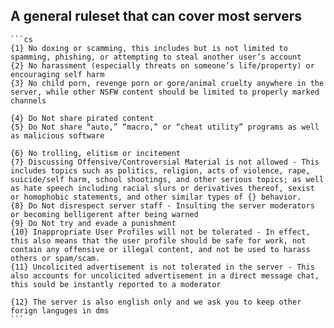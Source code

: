 ## A general ruleset that can cover most servers

```
```cs
{1} No doxing or scamming, this includes but is not limited to spamming, phishing, or attempting to steal another user’s account
{2} No harassment (especially threats on someone’s life/property) or encouraging self harm
{3} No child porn, revenge porn or gore/animal cruelty anywhere in the server, while other NSFW content should be limited to properly marked channels

{4} Do Not share pirated content
{5} Do Not share “auto,” “macro,” or “cheat utility” programs as well as malicious software

{6} No trolling, elitism or incitement
{7} Discussing Offensive/Controversial Material is not allowed - This includes topics such as politics, religion, acts of violence, rape, suicide/self harm, school shootings, and other serious topics; as well as hate speech including racial slurs or derivatives thereof, sexist or homophobic statements, and other similar types of {} behavior.
{8} Do Not disrespect server staff - Insulting the server moderators or becoming belligerent after being warned
{9} Do Not try and evade a punishment
{10} Inappropriate User Profiles will not be tolerated - In effect, this also means that the user profile should be safe for work, not contain any offensive or illegal content, and not be used to harass others or spam/scam.
{11} Uncolicited advertisement is not tolerated in the server - This also accounts for uncolicited advertisement in a direct message chat, this sould be instantly reported to a moderator

{12} The server is also english only and we ask you to keep other forign languges in dms
``` 
```
